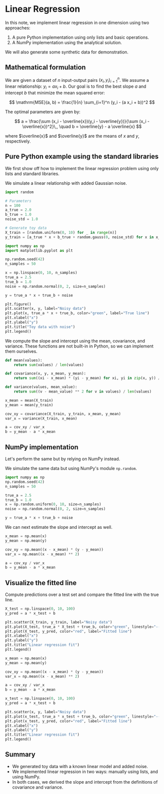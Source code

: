 # Linear Regression

In this note, we implement linear regression in one dimension using two approaches:
1. A pure Python implementation using only lists and basic operations.
2. A NumPy implementation using the analytical solution.

We will also generate some synthetic data for demonstration.

## Mathematical formulation

We are given a dataset of $n$ input-output pairs $(x_i, y_i)_{i=1}^{n}$. We assume a linear relationship: $y_i = a x_i + b$. Our goal is to find the best slope $a$ and intercept $b$ that minimize the mean squared error:

$$ \mathrm{MSE}(a, b) = \frac{1}{n} \sum_{i=1}^n (y_i - (a x_i + b))^2 $$

The optimal parameters are given by:

$$
a = \frac{\sum (x_i - \overline{x})(y_i - \overline{y})}{\sum (x_i - \overline{x})^2}\,, \quad b = \overline{y} - a \overline{x}
$$

where $\overline{x}$ and $\overline{y}$ are the means of $x$ and $y$, respectively.

## Pure Python example using the standard libraries

We first show off how to implement the linear regression problem using only lists and standard libraries.

We simulate a linear relationship with added Gaussian noise.

```python
import random

# Parameters
n = 100
a_true = 2.0
b_true = 1.0
noise_std = 1.0

# Generate toy data
X_train = [random.uniform(0, 10) for _ in range(n)]
y_train = [a_true * x + b_true + random.gauss(0, noise_std) for x in x_values]
```

```python {marimo}
import numpy as np
import matplotlib.pyplot as plt

np.random.seed(42)
n_samples = 50

x = np.linspace(0, 10, n_samples)
true_a = 2.5
true_b = 1.0
noise = np.random.normal(0, 2, size=n_samples)

y = true_a * x + true_b + noise

plt.figure()
plt.scatter(x, y, label="Noisy data")
plt.plot(x, true_a * x + true_b, color="green", label="True line")
plt.xlabel("x")
plt.ylabel("y")
plt.title("Toy data with noise")
plt.legend()
```

We compute the slope and intercept using the mean, covariance, and variance. These functions are not built-in in Python, so we can implement them ourselves.

```python
def mean(values):
    return sum(values) / len(values)

def covariance(x, y, x_mean, y_mean):
    return sum((xi - x_mean) * (yi - y_mean) for xi, yi in zip(x, y)) / len(x)

def variance(values, mean_value):
    return sum((v - mean_value) ** 2 for v in values) / len(values)

x_mean = mean(X_train)
y_mean = mean(y_train)

cov_xy = covariance(X_train, y_train, x_mean, y_mean)
var_x = variance(X_train, x_mean)

a = cov_xy / var_x
b = y_mean - a * x_mean
```

## NumPy implementation

Let's perform the same but by relying on NumPy instead.

We simulate the same data but using NumPy's module `np.random`.

```python
import numpy as np
np.random.seed(42)
n_samples = 50

true_a = 2.5
true_b = 1.0
x = np.random.uniform(0, 10, size=n_samples)
noise = np.random.normal(0, 2, size=n_samples)

y = true_a * x + true_b + noise
```

We can next estimate the slope and intercept as well.

```python
x_mean = np.mean(x)
y_mean = np.mean(y)

cov_xy = np.mean((x - x_mean) * (y - y_mean))
var_x = np.mean((x - x_mean) ** 2)

a = cov_xy / var_x
b = y_mean - a * x_mean
```

## Visualize the fitted line

Compute predictions over a test set and compare the fitted line with the true line.

```python
X_test = np.linspace(0, 10, 100)
y_pred = a * x_test + b

plt.scatter(X_train, y_train, label="Noisy data")
plt.plot(X_test, true_a * X_test + true_b, color="green", linestyle="--", label="True line")
plt.plot(X_test, y_pred, color="red", label="Fitted line")
plt.xlabel("x")
plt.ylabel("y")
plt.title("Linear regression fit")
plt.legend()
```

```python {marimo}
x_mean = np.mean(x)
y_mean = np.mean(y)

cov_xy = np.mean((x - x_mean) * (y - y_mean))
var_x = np.mean((x - x_mean) ** 2)

a = cov_xy / var_x
b = y_mean - a * x_mean

x_test = np.linspace(0, 10, 100)
y_pred = a * x_test + b

plt.scatter(x, y, label="Noisy data")
plt.plot(x_test, true_a * x_test + true_b, color="green", linestyle="--", label="True line")
plt.plot(x_test, y_pred, color="red", label="Fitted line")
plt.xlabel("x")
plt.ylabel("y")
plt.title("Linear regression fit")
plt.legend()
```

## Summary

- We generated toy data with a known linear model and added noise.
- We implemented linear regression in two ways: manually using lists, and using NumPy.
- In both cases, we derived the slope and intercept from the definitions of covariance and variance.
